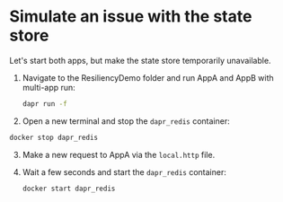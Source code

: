 # Simulate an issue with the state store 

Let's start both apps, but make the state store temporarily unavailable.

1. Navigate to the ResiliencyDemo folder and run AppA and AppB with multi-app run:

   ```bash
   dapr run -f
   ```

2. Open a new terminal and stop the `dapr_redis` container:

 ```bash
 docker stop dapr_redis
 ```

3. Make a new request to AppA via the `local.http` file.
4. Wait a few seconds and start the `dapr_redis` container:

   ```bash
   docker start dapr_redis
   ```
